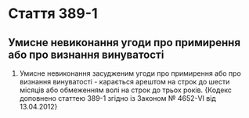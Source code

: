 Cтаття 389-1
====
Умисне невиконання угоди про примирення або про визнання винуватості
----
1. Умисне невиконання засудженим угоди про примирення або про визнання винуватості -
карається арештом на строк до шести місяців або обмеженням волі на строк до трьох років.
{Кодекс доповнено статтею 389-1 згідно із Законом № 4652-VI від 13.04.2012}
